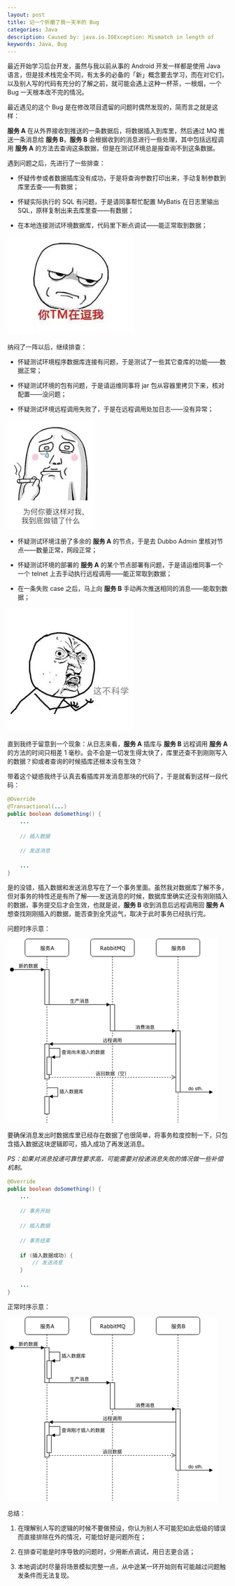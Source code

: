 ```yaml
---
layout: post
title: 记一个折磨了我一天半的 Bug
categories: Java
description: Caused by: java.io.IOException: Mismatch in length of
keywords: Java, Bug
---
```


最近开始学习后台开发，虽然与我以前从事的 Android 开发一样都是使用 Java 语言，但是技术栈完全不同，有太多的必备的「新」概念要去学习，而在对它们，以及别人写的代码有充分的了解之前，就可能会遇上这种一杯茶，一根烟，一个 Bug 一天根本改不完的情况。

最近遇见的这个 Bug 是在修改项目遗留的问题时偶然发现的，简而言之就是这样：

**服务 A** 在从外界接收到推送的一条数据后，将数据插入到库里，然后通过 MQ 推送一条消息给 **服务 B**，**服务 B** 会根据收到的消息进行一些处理，其中包括远程调用 **服务 A** 的方法去查询这条数据，但是在测试环境总是报查询不到这条数据。

遇到问题之后，先进行了一些排查：

* 怀疑传参或者数据插库没有成功，于是将查询参数打印出来，手动复制参数到库里去查——有数据；

* 怀疑实际执行的 SQL 有问题，于是请同事帮忙配置 MyBatis 在日志里输出 SQL，原样复制出来去库里查——有数据；

* 在本地连接测试环境数据库，代码里下断点调试——能正常取到数据；

![](/images/posts/java/you-kidding-me.jpg)

纳闷了一阵以后，继续排查：

* 怀疑测试环境程序数据库连接有问题，于是测试了一些其它查库的功能——数据正常；

* 怀疑测试环境的包有问题，于是请运维同事将 jar 包从容器里拷贝下来，核对配置——没问题；

* 怀疑测试环境远程调用失败了，于是在远程调用处加日志——没有异常；

![](/images/posts/java/what-is-wrong.jpeg)

* 怀疑测试环境注册了多余的 **服务 A** 的节点，于是去 Dubbo Admin 里核对节点——数量正常，网段正常；

* 怀疑测试环境的部署的 **服务 A** 的某个节点部署有问题，于是请运维同事一个一个 telnet 上去手动执行远程调用——能正常取到数据；

* 在一条失败 case 之后，马上向 **服务 B** 手动再次推送相同的消息——能取到数据；

![](/images/posts/java/this-unscientific.jpeg)

直到我终于留意到一个现象：从日志来看，**服务 A** 插库与 **服务 B** 远程调用 **服务 A** 的方法的时间只相差 1 毫秒。会不会是一切发生得太快了，库里还查不到刚刚写入的数据？抑或者查询的时候插库还根本没有生效？

带着这个疑惑我终于认真去看插库并发消息那块的代码了，于是就看到这样一段代码：

```java
@Override
@Transactional(...)
public boolean doSomething() {
    ...

    // 插入数据

    // 发送消息

    ...
}
```

是的没错，插入数据和发送消息写在了一个事务里面。虽然我对数据库了解不多，但对事务的特性还是有所了解——发送消息的时候，数据库里确实还没有刚刚插入的数据，事务提交后才会生效，也就是说，**服务 B** 收到消息后远程调用回 **服务 A** 想查找刚刚插入的数据，能否查到全凭运气，取决于此时事务已经执行完。

问题时序示意：

![](/images/posts/java/a-stupid-bug-wrong-sequence.png)

要确保消息发出时数据库里已经存在数据了也很简单，将事务粒度控制一下，只包含插入数据这块逻辑即可，插入成功了再发送消息。

*PS：如果对消息投递可靠性要求高，可能需要对投递消息失败的情况做一些补偿机制。*

```java
@Override
public boolean doSomething() {
    ...

    // 事务开始

    // 插入数据

    // 事务结束

    if (插入数据成功) {
        // 发送消息
    }

    ...
}
```

正常时序示意：

![](/images/posts/java/a-stupid-bug-normal-sequence.png)

总结：

1. 在理解别人写的逻辑的时候不要做预设，你认为别人不可能犯如此低级的错误而直接排除在外的情况，可能恰好是问题所在；

2. 在排查可能是时序导致的问题时，少用断点调试，用日志更合适；

3. 本地调试时尽量将场景模拟完整一点，从中途某一环开始则有可能越过问题触发条件而无法复现。
